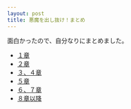 ```yaml
---
layout: post
title: 悪魔を出し抜け！まとめ
---
```


面白かったので、自分なりにまとめました。
<br/>
* [１章](http://kai94.github.io/outwitthedevil1/)
* [２章](http://kai94.github.io/outwitthedevil2/)
* [３、４章](http://kai94.github.io/outwitthedevil3/)
* [５章](http://kai94.github.io/outwitthedevil4/)
* [６、７章](http://kai94.github.io/outwitthedevil5/)
* [８章以降](http://kai94.github.io/outwitthedevil6/)
